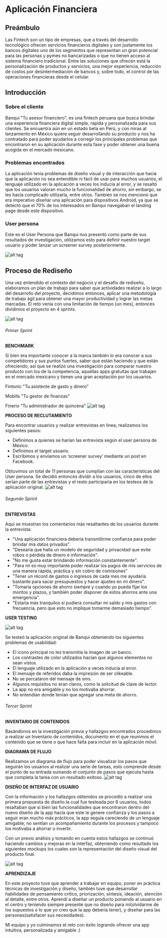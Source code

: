 # Aplicación  Financiera
## Preámbulo
Las Fintech son un tipo de empresas, que a través del desarrollo tecnológico ofrecen servicios financieros digitales y son justamente los bancos digitales uno de los segmentos que representan un gran potencial para las personas y pymes no bancarizadas o que no tienen acceso al sistema financiero tradicional. Entre las soluciones que ofrecen está la personalización de productos y servicios, una mejor experiencia, reducción de costos por desintermediación de bancos y, sobre todo, el control de las operaciones financieras desde el celular.
## Introducción
### Sobre el cliente
Banqui "Tu asesor financiero", es una fintech peruana que busca brindar una experiencia financiera digital simple, rápida y personalizada para sus clientes. Se encuentra aún en un estado beta en Perú, y con miras al lanzamiento en México quiere seguir desarrollando su producto y nos ha contratado para poder ayudarlos a corregir los principales problemas que encontraron en su aplicación durante esta fase y poder obtener una buena acogida en el mercado mexicano.
### Problemas encontrados
La aplicación tenía problemas de diseño visual y de interacción que hacía que la aplicación no sea entendible ni fácil de usar para muchos usuarios, el lenguaje utilizado en la aplicación a veces los inducía al error, y se resaltó que los usuarios valoran mucho la funcionalidad de ahorro, sin embargo, se les hacía complicado utilizarla, entre otros. También se nos mencionó que era imperativo diseñar una aplicación para dispositivos Android, ya que se detectó que el 70% de los interesados en Banqui navegaban el landing page desde este dispositivo.
### User persona
Este es el User Persona que Banqui nos presentó como parte de sus resultados de investigación, utilizamos esto para definir nuestro target usuario y poder lanzar un screener survey posteriormente.

![alt tag](https://github.com/Lemi-Torres/UX-Design-Projects/blob/master/ghUserPersona.png)
## Proceso de Rediseño
Una vez entendido el contexto del negocio y el desafío de rediseño, elaboramos un plan de trabajo para saber que actividades realizar a lo largo del desarrollo del proyecto, decidimos entonces, aplicar una metodología de trabajo ágil para obtener una mayor productividad y lograr las metas marcadas. El reto venía con una limitación de tiempo (un mes), entonces dividimos el proyecto en 4 sprints.

![alt tag](https://github.com/Lemi-Torres/UX-Design-Projects/blob/master/Sprints.png)
###### Primer Sprint
**BENCHMARK**

Si bien era importante conocer a la marca también lo era conocer a sus competidores y sus puntos fuertes, saber que están haciendo y que están ofreciendo, así que se realizó una investigación para comparar nuestro producto con los de la competencia, aquellas apps gratuitas que trabajan en el mercado mexicano y tienen una gran aceptación por los usuarios.

Fintonic "Tu asistente de gasto y dinero"

Mobills "Tu gestor de finanzas"

Finerio "Tu administrador de quincena"
![alt tag](https://github.com/Lemi-Torres/UX-Design-Projects/blob/master/Benchmark.png)

**PROCESO DE RECLUTAMIENTO**

Para encontrar usuarios y realizar entrevistas en línea, realizamos los siguientes pasos:

- Definimos a quienes se harían las entrevista según el user persona de México.
- Definimos el target usuario.
- Escribimos y envíamos un ‘screener survey’ mediante un post en Facebook.

Obtuvimos un total de 11 personas que cumplían con las características del User persona. Se decidió entonces dividir a los usuarios, cinco de ellos serían parte de las entrevistas y el resto participaría en los testeos de la aplicación original.
![alt tag](https://github.com/Lemi-Torres/UX-Design-Projects/blob/master/scr.png)

###### Segundo Sprint
**ENTREVISTAS**

Aquí se muestran los comentarios más resaltantes de los usuarios durante la entrevista:

- "Una aplicación financiera debería transmitirme confianza para poder brindar mis datos privados".
- "Desearía que halla un modelo de seguridad y privacidad que evite robos o pérdida de dinero e información".
- "No me gusta estar brindando información constantemente".
- "Para mí es muy importante poder realizar los pagos de mis servicios de una manera rápida, práctica y sin cobro de comisiones"
- "Tener un récord de gastos o ingresos de cada mes me ayudaría bastante para sacar presupuestos y hacer ajustes en mi dinero".
- "Tomaría opciones de ahorro siempre y cuando yo pueda fijar los montos y plazos, y también poder disponer de estos ahorros ante una emergencia".
- "Estaría más tranquilos si pudiera consultar mi saldo y mis gastos con frecuencia, pero que esto no implique tomarme demasiado tiempo".

**USER TESTING**

![alt tag](https://github.com/Lemi-Torres/UX-Design-Projects/blob/master/app_original.jpg)

Se testeó la aplicación original de Banqui obteniendo los siguientes problemas de usabilidad:

- El icono principal no les transmitía la imagen de un banco.
- Los contrastes de color utilizados hacían que algunos elementos no sean vistos.
- El lenguaje utilizado en la aplicación a veces inducía al error.
- El mensaje de referidos daba la impresión de ser clikeable.
- No se percataron del mensaje de sms.
- Algunos requisitos no eran claros, como la solicitud de clave de lector.
- La app no era amigable y no los motivaba ahorrar.
- No entendían donde tenían que agregar una meta de ahorro.

###### Tercer Sprint
**INVENTARIO DE CONTENIDOS**

Basándonos en la investigación previa y hallazgos encontrados procedimos a realizar un Inventario de contenidos, documento en el que reunimos el contenido que se tiene o que hace falta para incluir en la aplicación móvil.

**DIAGRAMA DE FLUJO**

Realizamos un diagrama de flujo para poder visualizar los pasos que seguirán los usuarios al realizar una serie de tareas, esto comprende desde el punto de su entrada sumando el conjunto de pasos que ejecuta hasta que completa la tarea con un resultado exitoso.
![alt tag](https://github.com/Lemi-Torres/UX-Design-Projects/blob/master/diagrama.png)

**DISEÑO DE INTERFAZ DE USUARIO**

Con la información y los hallazgos obtenidos se procedió a realizar una primera propuesta de diseño la cual fue testeada por 6 usuarios, todos resaltaban que si bien las funcionalidades que encontraron dentro del nuevo diseño de la app hacía que este le genere confianza y los pasos a seguir eran mucho más prácticos, la app seguía careciendo de un lenguaje amigable, no sentían un acompañamiento durante los procesos y tampoco los motivaba a ahorrar o invertir.

Con un previo análisis y tomando en cuenta estos hallazgos se continuó haciendo cambios y mejoras en la interfaz, obteniendo como resultado los siguientes mockups los cuales son la representación del diseño visual del producto final.

![alt tag](https://github.com/Lemi-Torres/UX-Design-Projects/blob/master/app_reside%C3%B1ada.jpg)

**APRENDIZAJE**

En este proyecto tuve que aprender a trabajar en equipo, poner en práctica técnicas de investigación y diseño, también tuve que desarrollar habilidades de pensamiento crítico, priorización, síntesis, ideación, atención al detalle, entre otros. Aprendí a diseñar un producto poniendo al usuario en el centro y teniendo siempre presente que no diseño para mí(olvidarme de los supuestos o lo que yo creo que la app debería tener), y diseñar para las personas(satisfacer sus necesidades).

Mi equipo y yo culminamos el reto con éxito logrando ofrecer una app intuitiva, personalizada y amigable :)

